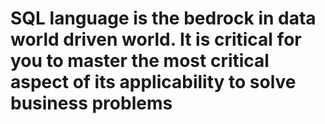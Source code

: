 # SQL language is the bedrock in data world driven world. It is critical for you to master the most critical aspect of its applicability to solve business problems

